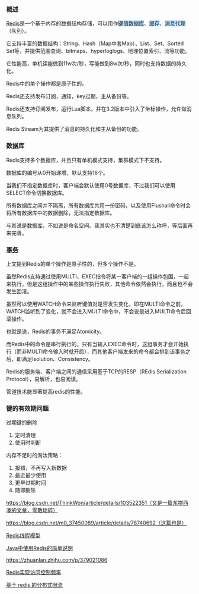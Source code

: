 ### 概述

[Redis](https://www.runoob.com/redis/redis-data-types.html)是一个基于内存的数据结构存储，可以用作<span style=background:#c2e2ff>键值数据库</span>、<span style=background:#c2e2ff>缓存</span>、<span style=background:#c2e2ff>消息代理</span>（队列）。

它支持丰富的数据结构：String、Hash（Map中套Map）、List、Set、Sorted Set等，并提供范围查询、bitmaps、hyperloglogs、地理位置索引、流等功能。

它性能高，单机读能做到11w次/秒，写能做到8w次/秒，同时也支持数据的持久化。

Redis中的单个操作都是原子性的。

Redis还支持发布订阅，通知，key过期，主从备份等。

Redis还支持订阅发布，运行Lua脚本，并在3.2版本中引入了坐标操作，允许做消息队列。

Redis Stream为其提供了消息的持久化和主从备份的功能。



### 数据库

Redis支持多个数据库，并且只有单机模式支持，集群模式下不支持。

数据库的编号从0开始递增，默认支持16个。

当我们不指定数据库时，客户端会默认使用0号数据库，不过我们可以使用SELECT命令切换数据库。

所有数据库之间并不隔离，所有数据库共用一份密码，以及使用Flushall命令时会将所有数据库中的数据删除，无法指定数据库。

与其说是数据库，不如说是命名空间。我其实也不清楚到底该怎么称呼，等后面再来完善。



### [事务](https://www.runoob.com/redis/redis-data-types.html)

上文提到Redis的单个操作是原子性的，但多个操作不是。

虽然Redis支持通过使用MULTI、EXEC指令将某一客户端的一组操作包围，一起来执行，但是这组操作中的某些操作执行失败，其他命令依然会执行，而且也不会发生回滚。

虽然可以使用WATCH命令来监听键值对是否发生变化，即在MULTI命令之前，WATCH监听到了变化，就不会进入MULTI命令中，不会说是进入MULTI命令后回滚操作。

也就是说，Redis的事务不满足Atomicity。

而Redis中的命令是串行执行的，只有当输入EXEC命令时，这组事务才会开始执行（而非MULTI命令输入时就开启），而其他客户端发来的命令都会排到该事务之后，即满足Isolution、Consistency。

Redis的服务端、客户端之间的通信采用基于TCP的RESP（REdis Serialization Protocol），易解析，也易阅读。

管道技术能显著提高redis的性能。



### 键的有效期问题

过期键的删除

1. 定时清理
2. 使用时判断

内存不足时的淘汰策略：

1. 报错，不再写入新数据
2. 最近最少使用
3. 更早过期时间
4. 随即删除



https://blog.csdn.net/ThinkWon/article/details/103522351（又是一篇东拼西凑的文章，零散琐碎）

https://blog.csdn.net/m0_37450089/article/details/78740692（这篇也是）

[Redis线程模型](https://www.cnblogs.com/barrywxx/p/8570821.html)

[Java中使用Redis的简单说明](https://www.cnblogs.com/edisonfeng/p/3571870.html)

https://zhuanlan.zhihu.com/p/379021086

[Redis实现访问控制频率](https://www.cnblogs.com/duanxz/p/4494072.html)

[基于 redis 的分布式限流](https://www.cnblogs.com/duanxz/p/4123068.html#c-2)

